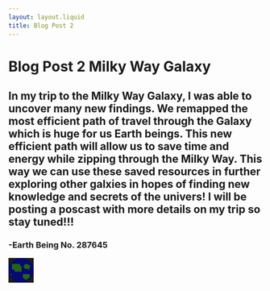 ```yaml
---
layout: layout.liquid
title: Blog Post 2
---
```


# Blog Post 2 **Milky Way Galaxy**
## In my trip to the Milky Way Galaxy, I was able to uncover many new findings. We remapped the most efficient path of travel through the Galaxy which is huge for us Earth beings. This new efficient path will allow us to save time and energy while zipping through the Milky Way. This way we can use these saved resources in further exploring other galxies in hopes of finding new knowledge and secrets of the univers! I will be posting a poscast with more details on my trip so stay tuned!!!
### -Earth Being No. 287645
<img class="about" alt="pine" src="/images/Earthfinal.png" width="50" />